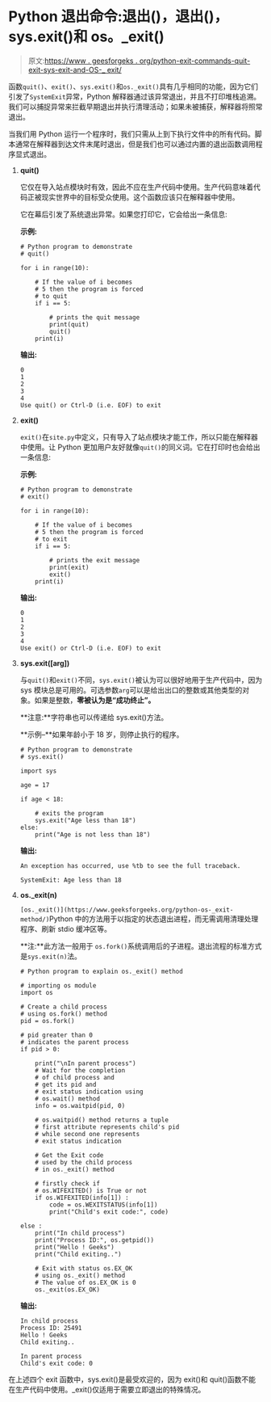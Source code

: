 # Python 退出命令:退出()，退出()，sys.exit()和 os。_exit()

> 原文:[https://www . geesforgeks . org/python-exit-commands-quit-exit-sys-exit-and-OS-_ exit/](https://www.geeksforgeeks.org/python-exit-commands-quit-exit-sys-exit-and-os-_exit/)

函数`quit()`、`exit()`、`sys.exit()`和`os._exit()`具有几乎相同的功能，因为它们引发了`SystemExit`异常，Python 解释器通过该异常退出，并且不打印堆栈追溯。
我们可以捕捉异常来拦截早期退出并执行清理活动；如果未被捕获，解释器将照常退出。

当我们用 Python 运行一个程序时，我们只需从上到下执行文件中的所有代码。脚本通常在解释器到达文件末尾时退出，但是我们也可以通过内置的退出函数调用程序显式退出。

1.  **quit()**

    它仅在导入站点模块时有效，因此不应在生产代码中使用。生产代码意味着代码正被现实世界中的目标受众使用。这个函数应该只在解释器中使用。

    它在幕后引发了系统退出异常。如果您打印它，它会给出一条信息:

    **示例:**

    ```
    # Python program to demonstrate
    # quit()

    for i in range(10):

        # If the value of i becomes 
        # 5 then the program is forced
        # to quit
        if i == 5:

            # prints the quit message
            print(quit)
            quit()
        print(i)
    ```

    **输出:**

    ```
    0
    1
    2
    3
    4
    Use quit() or Ctrl-D (i.e. EOF) to exit

    ```

2.  **exit()**

    `exit()`在`site.py`中定义，只有导入了站点模块才能工作，所以只能在解释器中使用。让 Python 更加用户友好就像`quit()`的同义词。它在打印时也会给出一条信息:

    **示例:**

    ```
    # Python program to demonstrate
    # exit()

    for i in range(10):

        # If the value of i becomes 
        # 5 then the program is forced
        # to exit
        if i == 5:

            # prints the exit message
            print(exit)
            exit()
        print(i)
    ```

    **输出:**

    ```
    0
    1
    2
    3
    4
    Use exit() or Ctrl-D (i.e. EOF) to exit

    ```

3.  **sys.exit([arg])**

    与`quit()`和`exit()`不同，`sys.exit()`被认为可以很好地用于生产代码中，因为 sys 模块总是可用的。可选参数`arg`可以是给出出口的整数或其他类型的对象。如果是整数，**零被认为是“成功终止”。**

    **注意:**字符串也可以传递给 sys.exit()方法。

    **示例–**如果年龄小于 18 岁，则停止执行的程序。

    ```
    # Python program to demonstrate
    # sys.exit()

    import sys

    age = 17

    if age < 18:

        # exits the program
        sys.exit("Age less than 18")    
    else:
        print("Age is not less than 18")
    ```

    **输出:**

    ```
    An exception has occurred, use %tb to see the full traceback.

    SystemExit: Age less than 18

    ```

4.  **os._exit(n)**

    `[os._exit()](https://www.geeksforgeeks.org/python-os-_exit-method/)`Python 中的方法用于以指定的状态退出进程，而无需调用清理处理程序、刷新 stdio 缓冲区等。

    **注:**此方法一般用于 `os.fork()`系统调用后的子进程。退出流程的标准方式是`sys.exit(n)`法。

    ```
    # Python program to explain os._exit() method  

    # importing os module   
    import os 

    # Create a child process 
    # using os.fork() method  
    pid = os.fork() 

    # pid greater than 0 
    # indicates the parent process  
    if pid > 0: 

        print("\nIn parent process") 
        # Wait for the completion  
        # of child process and     
        # get its pid and  
        # exit status indication using 
        # os.wait() method 
        info = os.waitpid(pid, 0) 

        # os.waitpid() method returns a tuple 
        # first attribute represents child's pid 
        # while second one represents 
        # exit status indication 

        # Get the Exit code  
        # used by the child process 
        # in os._exit() method 

        # firstly check if 
        # os.WIFEXITED() is True or not 
        if os.WIFEXITED(info[1]) : 
            code = os.WEXITSTATUS(info[1]) 
            print("Child's exit code:", code) 

    else : 
        print("In child process") 
        print("Process ID:", os.getpid()) 
        print("Hello ! Geeks") 
        print("Child exiting..") 

        # Exit with status os.EX_OK 
        # using os._exit() method 
        # The value of os.EX_OK is 0         
        os._exit(os.EX_OK)
    ```

    **输出:**

    ```
    In child process
    Process ID: 25491
    Hello ! Geeks
    Child exiting..

    In parent process
    Child's exit code: 0

    ```

在上述四个 exit 函数中，sys.exit()是最受欢迎的，因为 exit()和 quit()函数不能在生产代码中使用。_exit()仅适用于需要立即退出的特殊情况。